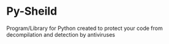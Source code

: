 # Py-Sheild
 Program/Library for Python created to protect your code from decompilation and detection by antiviruses

